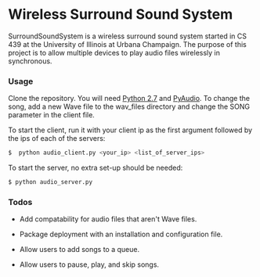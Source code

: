 # Wireless Surround Sound System

SurroundSoundSystem is a wireless surround sound system started in CS 439 at the University of Illinois at Urbana Champaign. The purpose of this project is to allow multiple devices to play audio files wirelessly in synchronous. 

### Usage

Clone the repository. You will need [Python 2.7][python] and [PyAudio][pyaudio]. To change the song, add a new Wave file to the wav_files directory and change the SONG parameter in the client file. 

To start the client, run it with your client ip as the first argument followed by the ips of each of the servers:

```sh
$  python audio_client.py <your_ip> <list_of_server_ips>
```
To start the server, no extra set-up should be needed:

```sh
$ python audio_server.py
```

### Todos

 * Add compatability for audio files that aren't Wave files.
 * Package deployment with an installation and configuration file.
 * Allow users to add songs to a queue.
 * Allow users to pause, play, and skip songs.

   [python]: <https://www.python.org/download/releases/2.7/>
   [pyaudio]: <https://people.csail.mit.edu/hubert/pyaudio/>
